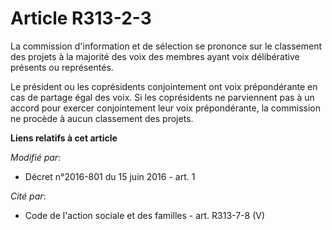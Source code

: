 # Article R313-2-3

La commission d'information et de sélection se prononce sur le classement des projets à la majorité des voix des membres
ayant voix délibérative présents ou représentés. 

Le président ou les coprésidents conjointement ont voix prépondérante en cas de partage égal des voix. Si les coprésidents ne
parviennent pas à un accord pour exercer conjointement leur voix prépondérante, la commission ne procède à aucun classement
des projets.

**Liens relatifs à cet article**

_Modifié par_:

  - Décret n°2016-801 du 15 juin 2016 - art. 1

_Cité par_:

  - Code de l'action sociale et des familles - art. R313-7-8 (V)
